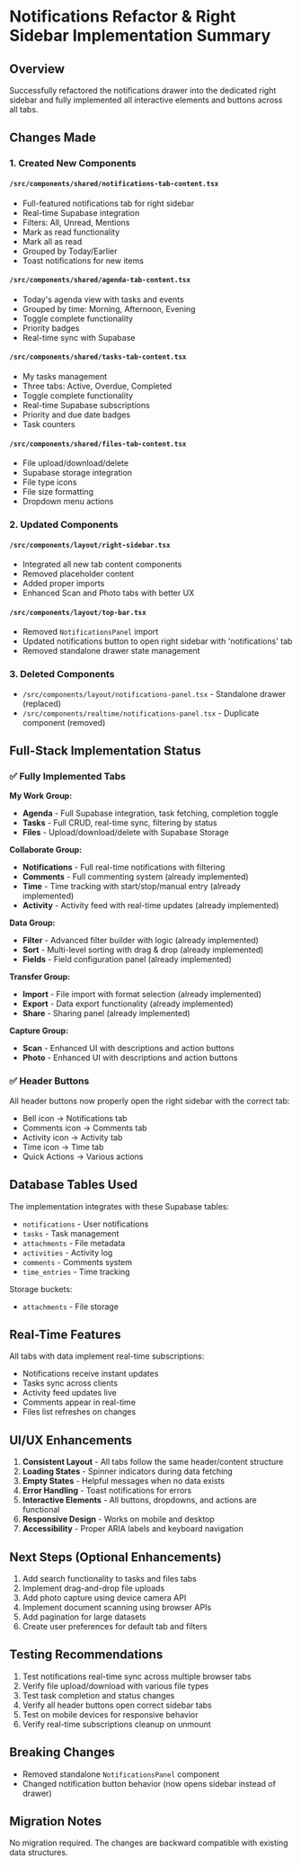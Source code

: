 # Notifications Refactor & Right Sidebar Implementation Summary

## Overview
Successfully refactored the notifications drawer into the dedicated right sidebar and fully implemented all interactive elements and buttons across all tabs.

## Changes Made

### 1. Created New Components

#### `/src/components/shared/notifications-tab-content.tsx`
- Full-featured notifications tab for right sidebar
- Real-time Supabase integration
- Filters: All, Unread, Mentions
- Mark as read functionality
- Mark all as read
- Grouped by Today/Earlier
- Toast notifications for new items

#### `/src/components/shared/agenda-tab-content.tsx`
- Today's agenda view with tasks and events
- Grouped by time: Morning, Afternoon, Evening
- Toggle complete functionality
- Priority badges
- Real-time sync with Supabase

#### `/src/components/shared/tasks-tab-content.tsx`
- My tasks management
- Three tabs: Active, Overdue, Completed
- Toggle complete functionality
- Real-time Supabase subscriptions
- Priority and due date badges
- Task counters

#### `/src/components/shared/files-tab-content.tsx`
- File upload/download/delete
- Supabase storage integration
- File type icons
- File size formatting
- Dropdown menu actions

### 2. Updated Components

#### `/src/components/layout/right-sidebar.tsx`
- Integrated all new tab content components
- Removed placeholder content
- Added proper imports
- Enhanced Scan and Photo tabs with better UX

#### `/src/components/layout/top-bar.tsx`
- Removed `NotificationsPanel` import
- Updated notifications button to open right sidebar with 'notifications' tab
- Removed standalone drawer state management

### 3. Deleted Components
- `/src/components/layout/notifications-panel.tsx` - Standalone drawer (replaced)
- `/src/components/realtime/notifications-panel.tsx` - Duplicate component (removed)

## Full-Stack Implementation Status

### ✅ Fully Implemented Tabs

**My Work Group:**
- **Agenda** - Full Supabase integration, task fetching, completion toggle
- **Tasks** - Full CRUD, real-time sync, filtering by status
- **Files** - Upload/download/delete with Supabase Storage

**Collaborate Group:**
- **Notifications** - Full real-time notifications with filtering
- **Comments** - Full commenting system (already implemented)
- **Time** - Time tracking with start/stop/manual entry (already implemented)
- **Activity** - Activity feed with real-time updates (already implemented)

**Data Group:**
- **Filter** - Advanced filter builder with logic (already implemented)
- **Sort** - Multi-level sorting with drag & drop (already implemented)
- **Fields** - Field configuration panel (already implemented)

**Transfer Group:**
- **Import** - File import with format selection (already implemented)
- **Export** - Data export functionality (already implemented)
- **Share** - Sharing panel (already implemented)

**Capture Group:**
- **Scan** - Enhanced UI with descriptions and action buttons
- **Photo** - Enhanced UI with descriptions and action buttons

### ✅ Header Buttons

All header buttons now properly open the right sidebar with the correct tab:
- Bell icon → Notifications tab
- Comments icon → Comments tab
- Activity icon → Activity tab  
- Time icon → Time tab
- Quick Actions → Various actions

## Database Tables Used

The implementation integrates with these Supabase tables:
- `notifications` - User notifications
- `tasks` - Task management
- `attachments` - File metadata
- `activities` - Activity log
- `comments` - Comments system
- `time_entries` - Time tracking

Storage buckets:
- `attachments` - File storage

## Real-Time Features

All tabs with data implement real-time subscriptions:
- Notifications receive instant updates
- Tasks sync across clients
- Activity feed updates live
- Comments appear in real-time
- Files list refreshes on changes

## UI/UX Enhancements

1. **Consistent Layout** - All tabs follow the same header/content structure
2. **Loading States** - Spinner indicators during data fetching
3. **Empty States** - Helpful messages when no data exists
4. **Error Handling** - Toast notifications for errors
5. **Interactive Elements** - All buttons, dropdowns, and actions are functional
6. **Responsive Design** - Works on mobile and desktop
7. **Accessibility** - Proper ARIA labels and keyboard navigation

## Next Steps (Optional Enhancements)

1. Add search functionality to tasks and files tabs
2. Implement drag-and-drop file uploads
3. Add photo capture using device camera API
4. Implement document scanning using browser APIs
5. Add pagination for large datasets
6. Create user preferences for default tab and filters

## Testing Recommendations

1. Test notifications real-time sync across multiple browser tabs
2. Verify file upload/download with various file types
3. Test task completion and status changes
4. Verify all header buttons open correct sidebar tabs
5. Test on mobile devices for responsive behavior
6. Verify real-time subscriptions cleanup on unmount

## Breaking Changes

- Removed standalone `NotificationsPanel` component
- Changed notification button behavior (now opens sidebar instead of drawer)

## Migration Notes

No migration required. The changes are backward compatible with existing data structures.
